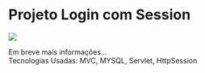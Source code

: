# Projeto Login com Session

<img src="https://i.imgur.com/xYDprsZ.png">


Em breve mais informações...<br/>
Tecnologias Usadas: MVC, MYSQL, Servlet, HttpSession
